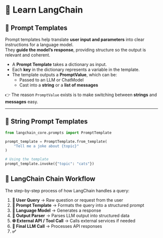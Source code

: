 # 🚀 Learn LangChain  

## 📌 Prompt Templates  

Prompt templates help translate **user input and parameters** into clear instructions for a language model.  
They **guide the model’s response**, providing structure so the output is relevant and coherent.  

- A **Prompt Template** takes a dictionary as input.  
- Each **key** in the dictionary represents a variable in the template.  
- The template outputs a **PromptValue**, which can be:  
  - Passed to an LLM or ChatModel  
  - Cast into a **string** or a **list of messages**  

👉 The reason `PromptValue` exists is to make switching between **strings** and **messages** easy.  

---

## 📝 String Prompt Templates  

```python
from langchain_core.prompts import PromptTemplate

prompt_template = PromptTemplate.from_template(
    "Tell me a joke about {topic}"
)

# Using the template
prompt_template.invoke({"topic": "cats"})
```

## 🔗 LangChain Chain Workflow  

The step-by-step process of how LangChain handles a query:  

1. **📝 User Query** → Raw question or request from the user  
2. **📌 Prompt Template** → Formats the query into a structured prompt  
3. **🤖 Language Model** → Generates a response  
4. **🧩 Output Parser** → Parses LLM output into structured data  
5. **🌐 External API / Tool Call** → Calls external services if needed  
6. **🔁 Final LLM Call** → Processes API responses  
7. **✅**


